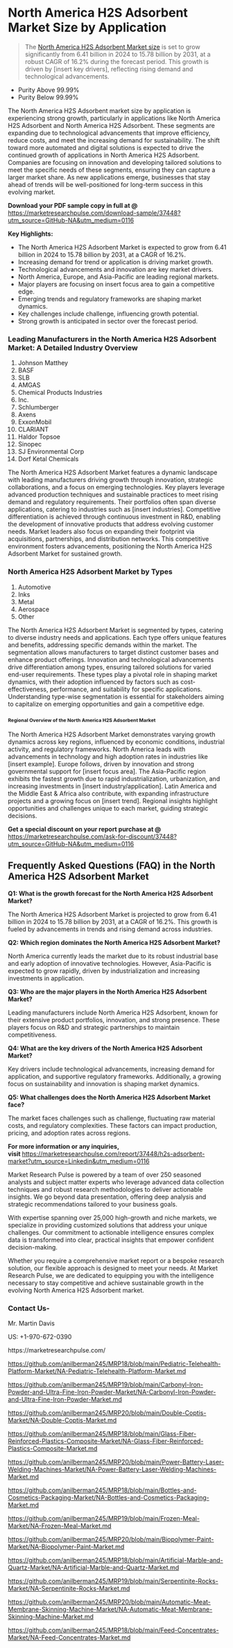 <h1>North America H2S Adsorbent Market&nbsp;Size by Application</h1><blockquote><p>The <a href="https://marketresearchpulse.com/download-sample/37448?utm_source=GitHub-NA&amp;utm_medium=0116">North America H2S Adsorbent Market size</a> is set to grow significantly from 6.41 billion in 2024 to 15.78 billion by 2031, at a robust CAGR of 16.2% during the forecast period. This growth is driven by [insert key drivers], reflecting rising demand and technological advancements.</p></blockquote><ul><li>Purity Above 99.99%<li> Purity Below 99.99%</li></ul><p>The North America H2S Adsorbent market size by application is experiencing strong growth, particularly in applications like North America H2S Adsorbent and North America H2S Adsorbent. These segments are expanding due to technological advancements that improve efficiency, reduce costs, and meet the increasing demand for sustainability. The shift toward more automated and digital solutions is expected to drive the continued growth of applications in North America H2S Adsorbent. Companies are focusing on innovation and developing tailored solutions to meet the specific needs of these segments, ensuring they can capture a larger market share. As new applications emerge, businesses that stay ahead of trends will be well-positioned for long-term success in this evolving market.</p><p><strong>Download your PDF sample copy in full at @ </strong><a href="https://marketresearchpulse.com/download-sample/37448?utm_source=GitHub-NA&amp;utm_medium=0116">https://marketresearchpulse.com/download-sample/37448?utm_source=GitHub-NA&amp;utm_medium=0116</a></p><p><strong>Key Highlights: </strong></p><ul><li>The North America H2S Adsorbent Market is expected to grow from 6.41 billion in 2024 to 15.78 billion by 2031, at a CAGR of 16.2%.</li><li>Increasing demand for trend or application is driving market growth.</li><li>Technological advancements and innovation are key market drivers.</li><li>North America, Europe, and Asia-Pacific are leading regional markets.</li><li>Major players are focusing on insert focus area to gain a competitive edge.</li><li>Emerging trends and regulatory frameworks are shaping market dynamics.</li><li>Key challenges include challenge, influencing growth potential.</li><li>Strong growth is anticipated in sector over the forecast period.</li></ul><h3>Leading Manufacturers in the North America H2S Adsorbent Market: A Detailed Industry Overview</h3><ol><li>Johnson Matthey</li><li>BASF</li><li>SLB</li><li>AMGAS</li><li>Chemical Products Industries</li><li>Inc.</li><li>Schlumberger</li><li>Axens</li><li>ExxonMobil</li><li>CLARIANT</li><li>Haldor Topsoe</li><li>Sinopec</li><li>SJ Environmental Corp</li><li>Dorf Ketal Chemicals</li></ol><div class="flex max-w-full flex-col flex-grow"><div class="min-h-8 text-message flex w-full flex-col items-end gap-2 whitespace-normal break-words [.text-message+&amp;]:mt-5" dir="auto" data-message-author-role="assistant" data-message-id="fd8432e4-4910-450d-b182-61b7bfb0a01f" data-message-model-slug="gpt-4o"><div class="flex w-full flex-col gap-1 empty:hidden first:pt-[3px]"><div class="markdown prose w-full break-words dark:prose-invert light"><p>The North America H2S Adsorbent Market features a dynamic landscape with leading manufacturers driving growth through innovation, strategic collaborations, and a focus on emerging technologies. Key players leverage advanced production techniques and sustainable practices to meet rising demand and regulatory requirements. Their portfolios often span diverse applications, catering to industries such as [insert industries]. Competitive differentiation is achieved through continuous investment in R&amp;D, enabling the development of innovative products that address evolving customer needs. Market leaders also focus on expanding their footprint via acquisitions, partnerships, and distribution networks. This competitive environment fosters advancements, positioning the North America H2S Adsorbent Market for sustained growth.</p></div></div></div></div><h3>North America H2S Adsorbent Market by Types</h3><ol><li>Automotive<li> Inks<li> Metal<li> Aerospace<li> Other</li></ol><div class="flex max-w-full flex-col flex-grow"><div class="min-h-8 text-message flex w-full flex-col items-end gap-2 whitespace-normal break-words [.text-message+&amp;]:mt-5" dir="auto" data-message-author-role="assistant" data-message-id="084470be-0bb7-4664-bddf-5156b4f41249" data-message-model-slug="gpt-4o-mini"><div class="flex w-full flex-col gap-1 empty:hidden first:pt-[3px]"><div class="markdown prose w-full break-words dark:prose-invert light"><p>The North America H2S Adsorbent Market is segmented by types, catering to diverse industry needs and applications. Each type offers unique features and benefits, addressing specific demands within the market. The segmentation allows manufacturers to target distinct customer bases and enhance product offerings. Innovation and technological advancements drive differentiation among types, ensuring tailored solutions for varied end-user requirements. These types play a pivotal role in shaping market dynamics, with their adoption influenced by factors such as cost-effectiveness, performance, and suitability for specific applications. Understanding type-wise segmentation is essential for stakeholders aiming to capitalize on emerging opportunities and gain a competitive edge.</p></div></div></div></div><h3><span style="font-size: 11px;">Regional Overview of the North America H2S Adsorbent Market</span></h3><div class="flex max-w-full flex-col flex-grow"><div class="min-h-8 text-message flex w-full flex-col items-end gap-2 whitespace-normal break-words [.text-message+&amp;]:mt-5" dir="auto" data-message-author-role="assistant" data-message-id="e9038762-ce64-4e30-91c9-9bd413514231" data-message-model-slug="gpt-4o-mini"><div class="flex w-full flex-col gap-1 empty:hidden first:pt-[3px]"><div class="markdown prose w-full break-words dark:prose-invert light"><p>The North America H2S Adsorbent Market demonstrates varying growth dynamics across key regions, influenced by economic conditions, industrial activity, and regulatory frameworks. North America leads with advancements in technology and high adoption rates in industries like [insert example]. Europe follows, driven by innovation and strong governmental support for [insert focus area]. The Asia-Pacific region exhibits the fastest growth due to rapid industrialization, urbanization, and increasing investments in [insert industry/application]. Latin America and the Middle East &amp; Africa also contribute, with expanding infrastructure projects and a growing focus on [insert trend]. Regional insights highlight opportunities and challenges unique to each market, guiding strategic decisions.</p></div></div></div></div><p><strong>Get a special discount on your report purchase at @ </strong><a href="https://marketresearchpulse.com/ask-for-discount/37448?utm_source=GitHub-NA&amp;utm_medium=0116">https://marketresearchpulse.com/ask-for-discount/37448?utm_source=GitHub-NA&amp;utm_medium=0116</a></p><h2>Frequently Asked Questions (FAQ) in the North America H2S Adsorbent Market</h2><p><strong>Q1: What is the growth forecast for the North America H2S Adsorbent Market?</strong></p><p>The North America H2S Adsorbent Market is projected to grow from 6.41 billion in 2024 to 15.78 billion by 2031, at a CAGR of 16.2%. This growth is fueled by advancements in trends and rising demand across industries.</p><p><strong>Q2: Which region dominates the North America H2S Adsorbent Market?</strong></p><p>North America currently leads the market due to its robust industrial base and early adoption of innovative technologies. However, Asia-Pacific is expected to grow rapidly, driven by industrialization and increasing investments in application.</p><p><strong>Q3: Who are the major players in the North America H2S Adsorbent Market?</strong></p><p>Leading manufacturers include North America H2S Adsorbent, known for their extensive product portfolios, innovation, and strong presence. These players focus on R&amp;D and strategic partnerships to maintain competitiveness.</p><p><strong>Q4: What are the key drivers of the North America H2S Adsorbent Market?</strong></p><p>Key drivers include technological advancements, increasing demand for application, and supportive regulatory frameworks. Additionally, a growing focus on sustainability and innovation is shaping market dynamics.</p><p><strong>Q5: What challenges does the North America H2S Adsorbent Market face?</strong></p><p>The market faces challenges such as challenge, fluctuating raw material costs, and regulatory complexities. These factors can impact production, pricing, and adoption rates across regions.</p><p><strong>For more information or any inquiries, visit&nbsp;</strong><a href="https://marketresearchpulse.com/report/37448/h2s-adsorbent-market?utm_source=Linkedin&utm_medium=0116">https://marketresearchpulse.com/report/37448/h2s-adsorbent-market?utm_source=Linkedin&utm_medium=0116</a></p><p>Market Research Pulse is powered by a team of over 250 seasoned analysts and subject matter experts who leverage advanced data collection techniques and robust research methodologies to deliver actionable insights. We go beyond data presentation, offering deep analysis and strategic recommendations tailored to your business goals.</p><p>With expertise spanning over 25,000 high-growth and niche markets, we specialize in providing customized solutions that address your unique challenges. Our commitment to actionable intelligence ensures complex data is transformed into clear, practical insights that empower confident decision-making.</p><p>Whether you require a comprehensive market report or a bespoke research solution, our flexible approach is designed to meet your needs. At Market Research Pulse, we are dedicated to equipping you with the intelligence necessary to stay competitive and achieve sustainable growth in the evolving North America H2S Adsorbent market.</p><h3><strong>Contact Us-</strong></h3><p>Mr. Martin Davis</p><p>US: +1-970-672-0390</p><p>https://marketresearchpulse.com/</p><p><a href="https://github.com/anilberman245/MRP18/blob/main/Pediatric-Telehealth-Platform-Market/NA-Pediatric-Telehealth-Platform-Market.md">https://github.com/anilberman245/MRP18/blob/main/Pediatric-Telehealth-Platform-Market/NA-Pediatric-Telehealth-Platform-Market.md</a></p><p><a href="https://github.com/anilberman245/MRP19/blob/main/Carbonyl-Iron-Powder-and-Ultra-Fine-Iron-Powder-Market/NA-Carbonyl-Iron-Powder-and-Ultra-Fine-Iron-Powder-Market.md">https://github.com/anilberman245/MRP19/blob/main/Carbonyl-Iron-Powder-and-Ultra-Fine-Iron-Powder-Market/NA-Carbonyl-Iron-Powder-and-Ultra-Fine-Iron-Powder-Market.md</a></p><p><a href="https://github.com/anilberman245/MRP20/blob/main/Double-Coptis-Market/NA-Double-Coptis-Market.md">https://github.com/anilberman245/MRP20/blob/main/Double-Coptis-Market/NA-Double-Coptis-Market.md</a></p><p><a href="https://github.com/anilberman245/MRP18/blob/main/Glass-Fiber-Reinforced-Plastics-Composite-Market/NA-Glass-Fiber-Reinforced-Plastics-Composite-Market.md">https://github.com/anilberman245/MRP18/blob/main/Glass-Fiber-Reinforced-Plastics-Composite-Market/NA-Glass-Fiber-Reinforced-Plastics-Composite-Market.md</a></p><p><a href="https://github.com/anilberman245/MRP20/blob/main/Power-Battery-Laser-Welding-Machines-Market/NA-Power-Battery-Laser-Welding-Machines-Market.md">https://github.com/anilberman245/MRP20/blob/main/Power-Battery-Laser-Welding-Machines-Market/NA-Power-Battery-Laser-Welding-Machines-Market.md</a></p><p><a href="https://github.com/anilberman245/MRP18/blob/main/Bottles-and-Cosmetics-Packaging-Market/NA-Bottles-and-Cosmetics-Packaging-Market.md">https://github.com/anilberman245/MRP18/blob/main/Bottles-and-Cosmetics-Packaging-Market/NA-Bottles-and-Cosmetics-Packaging-Market.md</a></p><p><a href="https://github.com/anilberman245/MRP19/blob/main/Frozen-Meal-Market/NA-Frozen-Meal-Market.md">https://github.com/anilberman245/MRP19/blob/main/Frozen-Meal-Market/NA-Frozen-Meal-Market.md</a></p><p><a href="https://github.com/anilberman245/MRP20/blob/main/Biopolymer-Paint-Market/NA-Biopolymer-Paint-Market.md">https://github.com/anilberman245/MRP20/blob/main/Biopolymer-Paint-Market/NA-Biopolymer-Paint-Market.md</a></p><p><a href="https://github.com/anilberman245/MRP18/blob/main/Artificial-Marble-and-Quartz-Market/NA-Artificial-Marble-and-Quartz-Market.md">https://github.com/anilberman245/MRP18/blob/main/Artificial-Marble-and-Quartz-Market/NA-Artificial-Marble-and-Quartz-Market.md</a></p><p><a href="https://github.com/anilberman245/MRP19/blob/main/Serpentinite-Rocks-Market/NA-Serpentinite-Rocks-Market.md">https://github.com/anilberman245/MRP19/blob/main/Serpentinite-Rocks-Market/NA-Serpentinite-Rocks-Market.md</a></p><p><a href="https://github.com/anilberman245/MRP20/blob/main/Automatic-Meat-Membrane-Skinning-Machine-Market/NA-Automatic-Meat-Membrane-Skinning-Machine-Market.md">https://github.com/anilberman245/MRP20/blob/main/Automatic-Meat-Membrane-Skinning-Machine-Market/NA-Automatic-Meat-Membrane-Skinning-Machine-Market.md</a></p><p><a href="https://github.com/anilberman245/MRP18/blob/main/Feed-Concentrates-Market/NA-Feed-Concentrates-Market.md">https://github.com/anilberman245/MRP18/blob/main/Feed-Concentrates-Market/NA-Feed-Concentrates-Market.md</a></p>

